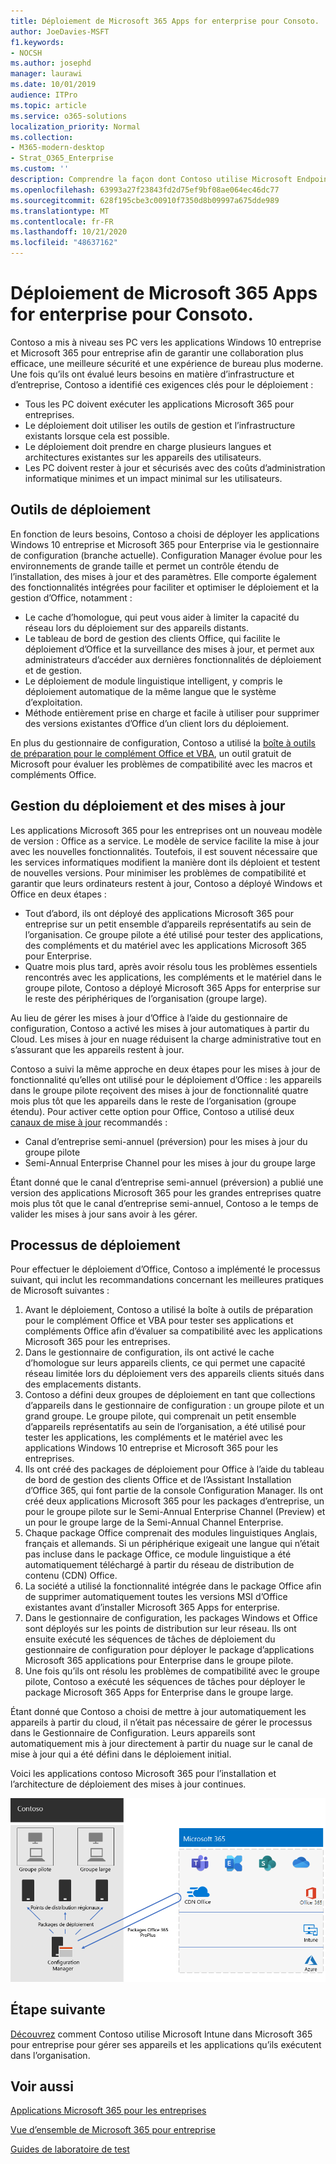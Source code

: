 ```yaml
---
title: Déploiement de Microsoft 365 Apps for enterprise pour Consoto.
author: JoeDavies-MSFT
f1.keywords:
- NOCSH
ms.author: josephd
manager: laurawi
ms.date: 10/01/2019
audience: ITPro
ms.topic: article
ms.service: o365-solutions
localization_priority: Normal
ms.collection:
- M365-modern-desktop
- Strat_O365_Enterprise
ms.custom: ''
description: Comprendre la façon dont Contoso utilise Microsoft Endpoint Configuration Manager pour déployer de Microsoft 365 Apps for enterprise.
ms.openlocfilehash: 63993a27f23843fd2d75ef9bf08ae064ec46dc77
ms.sourcegitcommit: 628f195cbe3c00910f7350d8b09997a675dde989
ms.translationtype: MT
ms.contentlocale: fr-FR
ms.lasthandoff: 10/21/2020
ms.locfileid: "48637162"
---
```

# <a name="microsoft-365-apps-for-enterprise-deployment-for-contoso"></a>Déploiement de Microsoft 365 Apps for enterprise pour Consoto.

Contoso a mis à niveau ses PC vers les applications Windows 10 entreprise et Microsoft 365 pour entreprise afin de garantir une collaboration plus efficace, une meilleure sécurité et une expérience de bureau plus moderne. Une fois qu’ils ont évalué leurs besoins en matière d’infrastructure et d’entreprise, Contoso a identifié ces exigences clés pour le déploiement :

- Tous les PC doivent exécuter les applications Microsoft 365 pour entreprises.
- Le déploiement doit utiliser les outils de gestion et l’infrastructure existants lorsque cela est possible.
- Le déploiement doit prendre en charge plusieurs langues et architectures existantes sur les appareils des utilisateurs.
- Les PC doivent rester à jour et sécurisés avec des coûts d’administration informatique minimes et un impact minimal sur les utilisateurs.

## <a name="deployment-tools"></a>Outils de déploiement

En fonction de leurs besoins, Contoso a choisi de déployer les applications Windows 10 entreprise et Microsoft 365 pour Enterprise via le gestionnaire de configuration (branche actuelle). Configuration Manager évolue pour les environnements de grande taille et permet un contrôle étendu de l’installation, des mises à jour et des paramètres. Elle comporte également des fonctionnalités intégrées pour faciliter et optimiser le déploiement et la gestion d’Office, notamment :

- Le cache d’homologue, qui peut vous aider à limiter la capacité du réseau lors du déploiement sur des appareils distants.
- Le tableau de bord de gestion des clients Office, qui facilite le déploiement d’Office et la surveillance des mises à jour, et permet aux administrateurs d’accéder aux dernières fonctionnalités de déploiement et de gestion.
- Le déploiement de module linguistique intelligent, y compris le déploiement automatique de la même langue que le système d’exploitation.
- Méthode entièrement prise en charge et facile à utiliser pour supprimer des versions existantes d’Office d’un client lors du déploiement.

En plus du gestionnaire de configuration, Contoso a utilisé la [boîte à outils de préparation pour le complément Office et VBA](https://docs.microsoft.com/deployoffice/readiness-toolkit-application-compatibility-microsoft-365-apps), un outil gratuit de Microsoft pour évaluer les problèmes de compatibilité avec les macros et compléments Office.

## <a name="managing-deployment-and-updates"></a>Gestion du déploiement et des mises à jour

Les applications Microsoft 365 pour les entreprises ont un nouveau modèle de version : Office as a service. Le modèle de service facilite la mise à jour avec les nouvelles fonctionnalités. Toutefois, il est souvent nécessaire que les services informatiques modifient la manière dont ils déploient et testent de nouvelles versions. Pour minimiser les problèmes de compatibilité et garantir que leurs ordinateurs restent à jour, Contoso a déployé Windows et Office en deux étapes :

- Tout d’abord, ils ont déployé des applications Microsoft 365 pour entreprise sur un petit ensemble d’appareils représentatifs au sein de l’organisation. Ce groupe pilote a été utilisé pour tester des applications, des compléments et du matériel avec les applications Microsoft 365 pour Enterprise.
- Quatre mois plus tard, après avoir résolu tous les problèmes essentiels rencontrés avec les applications, les compléments et le matériel dans le groupe pilote, Contoso a déployé Microsoft 365 Apps for enterprise sur le reste des périphériques de l’organisation (groupe large).

Au lieu de gérer les mises à jour d’Office à l’aide du gestionnaire de configuration, Contoso a activé les mises à jour automatiques à partir du Cloud. Les mises à jour en nuage réduisent la charge administrative tout en s’assurant que les appareils restent à jour.

Contoso a suivi la même approche en deux étapes pour les mises à jour de fonctionnalité qu’elles ont utilisé pour le déploiement d’Office : les appareils dans le groupe pilote reçoivent des mises à jour de fonctionnalité quatre mois plus tôt que les appareils dans le reste de l’organisation (groupe étendu). Pour activer cette option pour Office, Contoso a utilisé deux [canaux de mise à jour](https://docs.microsoft.com/DeployOffice/overview-update-channels) recommandés :

- Canal d’entreprise semi-annuel (préversion) pour les mises à jour du groupe pilote
- Semi-Annual Enterprise Channel pour les mises à jour du groupe large

Étant donné que le canal d’entreprise semi-annuel (préversion) a publié une version des applications Microsoft 365 pour les grandes entreprises quatre mois plus tôt que le canal d’entreprise semi-annuel, Contoso a le temps de valider les mises à jour sans avoir à les gérer.

## <a name="deployment-process"></a>Processus de déploiement

Pour effectuer le déploiement d’Office, Contoso a implémenté le processus suivant, qui inclut les recommandations concernant les meilleures pratiques de Microsoft suivantes :

1. Avant le déploiement, Contoso a utilisé la boîte à outils de préparation pour le complément Office et VBA pour tester ses applications et compléments Office afin d’évaluer sa compatibilité avec les applications Microsoft 365 pour les entreprises.
1. Dans le gestionnaire de configuration, ils ont activé le cache d’homologue sur leurs appareils clients, ce qui permet une capacité réseau limitée lors du déploiement vers des appareils clients situés dans des emplacements distants. 
1. Contoso a défini deux groupes de déploiement en tant que collections d’appareils dans le gestionnaire de configuration : un groupe pilote et un grand groupe. Le groupe pilote, qui comprenait un petit ensemble d’appareils représentatifs au sein de l’organisation, a été utilisé pour tester les applications, les compléments et le matériel avec les applications Windows 10 entreprise et Microsoft 365 pour les entreprises.
1. Ils ont créé des packages de déploiement pour Office à l’aide du tableau de bord de gestion des clients Office et de l’Assistant Installation d’Office 365, qui font partie de la console Configuration Manager. Ils ont créé deux applications Microsoft 365 pour les packages d’entreprise, un pour le groupe pilote sur le Semi-Annual Enterprise Channel (Preview) et un pour le groupe large de la Semi-Annual Channel Enterprise.
2. Chaque package Office comprenait des modules linguistiques Anglais, français et allemands. Si un périphérique exigeait une langue qui n’était pas incluse dans le package Office, ce module linguistique a été automatiquement téléchargé à partir du réseau de distribution de contenu (CDN) Office.
3. La société a utilisé la fonctionnalité intégrée dans le package Office afin de supprimer automatiquement toutes les versions MSI d’Office existantes avant d’installer Microsoft 365 Apps for enterprise.
4. Dans le gestionnaire de configuration, les packages Windows et Office sont déployés sur les points de distribution sur leur réseau. Ils ont ensuite exécuté les séquences de tâches de déploiement du gestionnaire de configuration pour déployer le package d’applications Microsoft 365 applications pour Enterprise dans le groupe pilote.
5. Une fois qu’ils ont résolu les problèmes de compatibilité avec le groupe pilote, Contoso a exécuté les séquences de tâches pour déployer le package Microsoft 365 Apps for Enterprise dans le groupe large.

Étant donné que Contoso a choisi de mettre à jour automatiquement les appareils à partir du cloud, il n’était pas nécessaire de gérer le processus dans le Gestionnaire de Configuration. Leurs appareils sont automatiquement mis à jour directement à partir du nuage sur le canal de mise à jour qui a été défini dans le déploiement initial.

Voici les applications contoso Microsoft 365 pour l’installation et l’architecture de déploiement des mises à jour continues.

![Infrastructure de déploiement contoso pour les applications Microsoft 365 pour les entreprises](../media/contoso-o365pp/contoso-o365pp-fig1.png)
 
## <a name="next-step"></a>Étape suivante

[Découvrez](contoso-mdm.md) comment Contoso utilise Microsoft Intune dans Microsoft 365 pour entreprise pour gérer ses appareils et les applications qu’ils exécutent dans l’organisation.

## <a name="see-also"></a>Voir aussi

[Applications Microsoft 365 pour les entreprises](https://docs.microsoft.com/deployoffice/deployment-guide-microsoft-365-apps)

[Vue d’ensemble de Microsoft 365 pour entreprise](microsoft-365-overview.md)

[Guides de laboratoire de test](m365-enterprise-test-lab-guides.md)
